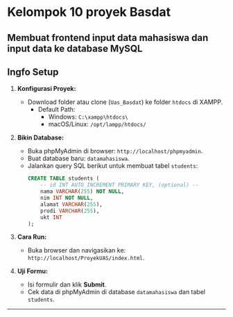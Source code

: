 # Kelompok 10 proyek Basdat

Membuat frontend input data mahasiswa dan input data ke database MySQL
---

## Ingfo Setup

1. **Konfigurasi Proyek:**
   - Download folder atau clone (`Uas_Basdat`) ke folder `htdocs`  di XAMPP.
     - Default Path:
       - Windows: `C:\xampp\htdocs\`
       - macOS/Linux: `/opt/lampp/htdocs/`

2. **Bikin Database:**
   - Buka phpMyAdmin di browser: `http://localhost/phpmyadmin`.
   - Buat database baru: `datamahasiswa`.
   - Jalankan query SQL berikut untuk membuat tabel `students`:
     ```sql
     CREATE TABLE students (
         -- id INT AUTO_INCREMENT PRIMARY KEY, (optional) -- 
         nama VARCHAR(255) NOT NULL,
         nim INT NOT NULL,
         alamat VARCHAR(255),
         prodi VARCHAR(255),
         ukt INT
     );
     ```

5. **Cara Run:**
   - Buka browser dan navigasikan ke: `http://localhost/ProyekUAS/index.html`.

6. **Uji Formu:**
   - Isi formulir dan klik **Submit**.
   - Cek data di phpMyAdmin di database `datamahasiswa` dan tabel `students`.

---



